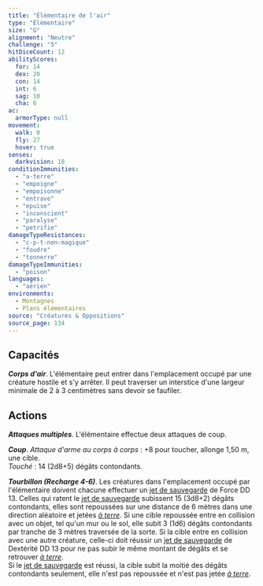 ```yaml
---
title: "Élémentaire de l'air"
type: "Élémentaire"
size: "G"
alignment: "Neutre"
challenge: "5"
hitDiceCount: 12
abilityScores:
  for: 14
  dex: 20
  con: 14
  int: 6
  sag: 10
  cha: 6
ac: 
  armorType: null
movement: 
  walk: 0
  fly: 27
  hover: true
senses: 
  darkvision: 18
conditionImmunities: 
  - "a-terre"
  - "empoigne"
  - "empoisonne"
  - "entrave"
  - "epuise"
  - "inconscient"
  - "paralyse"
  - "petrifie"
damageTypeResistances: 
  - "c-p-t-non-magique"
  - "foudre"
  - "tonnerre"
damageTypeImmunities: 
  - "poison"
languages: 
  - "aérien"
environments:
  - Montagnes
  - Plans élémentaires
source: "Créatures & Oppositions"
source_page: 134
---
```

## Capacités
_**Corps d'air**_. L'élémentaire peut entrer dans l'emplacement occupé par une créature hostile et s'y arrêter. Il peut traverser un interstice d'une largeur minimale de 2 à 3 centimètres sans devoir se faufiler.

## Actions
_**Attaques multiples**_. L'élémentaire effectue deux attaques de coup.

_**Coup**_. _Attaque d'arme au corps à corps_ : +8 pour toucher, allonge 1,50 m, une cible.  
_Touché_ : 14 (2d8+5) dégâts contondants.

_**Tourbillon (Recharge 4-6)**_. Les créatures dans l'emplacement occupé par l'élémentaire doivent chacune effectuer un [jet de sauvegarde](/utiliser-les-caracteristiques#jets-de-sauvegarde) de Force DD 13. Celles qui ratent le [jet de sauvegarde](/utiliser-les-caracteristiques#jets-de-sauvegarde) subissent 15 (3d8+2) dégâts contondants, elles sont repoussées sur une distance de 6 mètres dans une direction aléatoire et jetées [_à terre_](/gerer-la-sante-du-personnage/#a-terre). Si une cible repoussée entre en collision avec un objet, tel qu'un mur ou le sol, elle subit 3 (1d6) dégâts contondants par tranche de 3 mètres traversée de la sorte. Si la cible entre en collision avec une autre créature, celle-ci doit réussir un [jet de sauvegarde](/utiliser-les-caracteristiques#jets-de-sauvegarde) de Dextérité DD 13 pour ne pas subir le même montant de dégâts et se retrouver [_à terre_](/gerer-la-sante-du-personnage/#a-terre).  
Si le [jet de sauvegarde](/utiliser-les-caracteristiques#jets-de-sauvegarde) est réussi, la cible subit la moitié des dégâts contondants seulement, elle n'est pas repoussée et n'est pas jetée [_à terre_](/gerer-la-sante-du-personnage/#a-terre).
